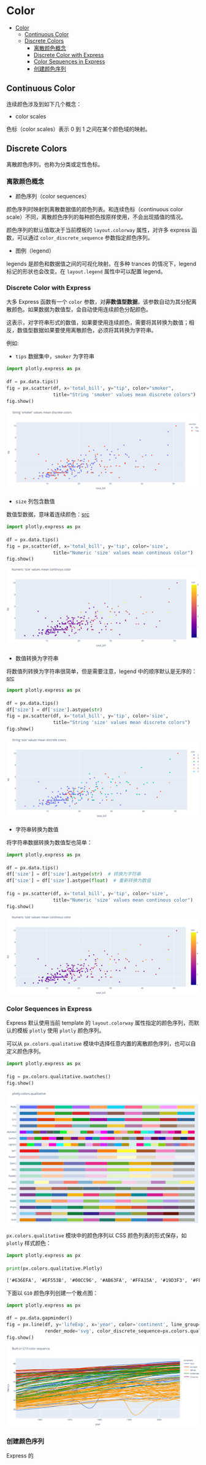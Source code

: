 # Color

- [Color](#color)
  - [Continuous Color](#continuous-color)
  - [Discrete Colors](#discrete-colors)
    - [离散颜色概念](#%e7%a6%bb%e6%95%a3%e9%a2%9c%e8%89%b2%e6%a6%82%e5%bf%b5)
    - [Discrete Color with Express](#discrete-color-with-express)
    - [Color Sequences in Express](#color-sequences-in-express)
    - [创建颜色序列](#%e5%88%9b%e5%bb%ba%e9%a2%9c%e8%89%b2%e5%ba%8f%e5%88%97)

## Continuous Color

连续颜色涉及到如下几个概念：

- color scales

色标（color scales）表示 0 到 1 之间在某个颜色域的映射。

## Discrete Colors

离散颜色序列，也称为分类或定性色标。

### 离散颜色概念

- 颜色序列（color sequences）

颜色序列时映射到离散数据值的颜色列表。和连续色标（continuous color scale）不同，离散颜色序列的每种颜色按原样使用，不会出现插值的情况。

颜色序列的默认值取决于当前模板的 `layout.colorway` 属性，对许多 express 函数，可以通过 `color_discrete_sequence` 参数指定颜色序列。

- 图例（legend）

legends 是颜色和数据值之间的可视化映射。在多种 trances 的情况下，legend 标记的形状也会改变。在 `layout.legend` 属性中可以配置 legend。

### Discrete Color with Express

大多 Express 函数有一个 `color` 参数，对**非数值型数据**，该参数自动为其分配离散颜色。如果数据为数值型，会自动使用连续颜色分配颜色。

这表示，对字符串形式的数值，如果要使用连续颜色，需要将其转换为数值；相反，数值型数据如果要使用离散颜色，必须将其转换为字符串。

例如:

- `tips` 数据集中，`smoker` 为字符串

```py
import plotly.express as px

df = px.data.tips()
fig = px.scatter(df, x='total_bill', y="tip", color="smoker",
                 title="String 'smoker' values mean discrete colors")
fig.show()
```

![discrete](images/2020-03-26-17-36-18.png)

- `size` 列包含数值

数值型数据，意味着连续颜色：[src](../src/plotly_test/color_numeric.py)

```py
import plotly.express as px

df = px.data.tips()
fig = px.scatter(df, x='total_bill', y='tip', color='size',
                 title="Numeric 'size' values mean continous color")
fig.show()
```

![numeric](images/2020-03-26-17-39-03.png)

- 数值转换为字符串

将数值列转换为字符串很简单，但是需要注意，legend 中的顺序默认是无序的：[src](../src/plotly_test/color_num_str.py)

```py
import plotly.express as px

df = px.data.tips()
df['size'] = df['size'].astype(str)
fig = px.scatter(df, x='total_bill', y='tip', color='size',
                 title="String 'size' values mean discrete colors")
fig.show()
```

![numberic to string](images/2020-03-26-17-44-03.png)

- 字符串转换为数值

将字符串数据转换为数值型也简单：

```py
import plotly.express as px

df = px.data.tips()
df['size'] = df['size'].astype(str)  # 转换为字符串
df['size'] = df['size'].astype(float)  # 重新转换为数值

fig = px.scatter(df, x='total_bill', y='tip', color='size',
                 title="Numeric 'size' values mean continous color")
fig.show()
```

![string to numeric](images/2020-03-26-17-48-16.png)

### Color Sequences in Express

Express 默认使用当前 template 的 `layout.colorway` 属性指定的颜色序列，而默认的模板 `plotly` 使用 `plotly` 颜色序列。

可以从 `px.colors.qualitative` 模块中选择任意内置的离散颜色序列，也可以自定义颜色序列。

```py
import plotly.express as px

fig = px.colors.qualitative.swatches()
fig.show()
```

![swatches](images/2020-03-26-17-53-31.png)

`px.colors.qualitative` 模块中的颜色序列以 CSS 颜色列表的形式保存，如 `plotly` 样式颜色：

```py
import plotly.express as px

print(px.colors.qualitative.Plotly)
```

```cmd
['#636EFA', '#EF553B', '#00CC96', '#AB63FA', '#FFA15A', '#19D3F3', '#FF6692', '#B6E880', '#FF97FF', '#FECB52']
```

下面以 `G10` 颜色序列创建一个散点图：

```py
import plotly.express as px

df = px.data.gapminder()
fig = px.line(df, y='lifeExp', x='year', color='continent', line_group='country', line_shape='spline',
              render_mode='svg', color_discrete_sequence=px.colors.qualitative.G10, title="Built-in G10 color sequence")
fig.show()
```

![G10](images/2020-03-26-18-00-34.png)

### 创建颜色序列

Express 的 

